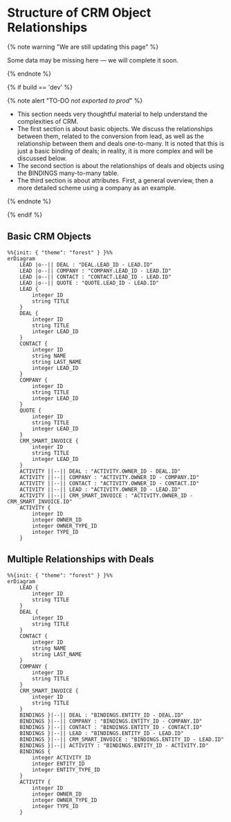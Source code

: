 # Structure of CRM Object Relationships

{% note warning "We are still updating this page" %}

Some data may be missing here — we will complete it soon.

{% endnote %}

{% if build == 'dev' %}

{% note alert "TO-DO _not exported to prod_" %}

- This section needs very thoughtful material to help understand the complexities of CRM.
- The first section is about basic objects. We discuss the relationships between them, related to the conversion from lead, as well as the relationship between them and deals one-to-many. It is noted that this is just a basic binding of deals; in reality, it is more complex and will be discussed below.
- The second section is about the relationships of deals and objects using the BINDINGS many-to-many table.
- The third section is about attributes. First, a general overview, then a more detailed scheme using a company as an example.

{% endnote %}

{% endif %}

## Basic CRM Objects

```mermaid
%%{init: { "theme": "forest" } }%%
erDiagram
    LEAD |o--|| DEAL : "DEAL.LEAD_ID - LEAD.ID" 
    LEAD |o--|| COMPANY : "COMPANY.LEAD_ID - LEAD.ID" 
    LEAD |o--|| CONTACT : "CONTACT.LEAD_ID - LEAD.ID" 
    LEAD |o--|| QUOTE : "QUOTE.LEAD_ID - LEAD.ID" 
    LEAD {
        integer ID
        string TITLE
    }
    DEAL {
        integer ID
        string TITLE
        integer LEAD_ID
    }
    CONTACT {
        integer ID
        string NAME
        string LAST_NAME
        integer LEAD_ID
    }
    COMPANY {
        integer ID
        string TITLE
        integer LEAD_ID
    }
    QUOTE {
        integer ID
        string TITLE
        integer LEAD_ID
    }
    CRM_SMART_INVOICE {
        integer ID
        string TITLE
        integer LEAD_ID
    }
    ACTIVITY ||--|| DEAL : "ACTIVITY.OWNER_ID - DEAL.ID" 
    ACTIVITY ||--|| COMPANY : "ACTIVITY.OWNER_ID - COMPANY.ID" 
    ACTIVITY ||--|| CONTACT : "ACTIVITY.OWNER_ID - CONTACT.ID" 
    ACTIVITY ||--|| LEAD : "ACTIVITY.OWNER_ID - LEAD.ID" 
    ACTIVITY ||--|| CRM_SMART_INVOICE : "ACTIVITY.OWNER_ID - CRM_SMART_INVOICE.ID" 
    ACTIVITY {
        integer ID
        integer OWNER_ID
        integer OWNER_TYPE_ID
        integer TYPE_ID
    }
```

## Multiple Relationships with Deals

```mermaid
%%{init: { "theme": "forest" } }%%
erDiagram
    LEAD {
        integer ID
        string TITLE
    }
    DEAL {
        integer ID
        string TITLE
    }
    CONTACT {
        integer ID
        string NAME
        string LAST_NAME
    }
    COMPANY {
        integer ID
        string TITLE
    }
    CRM_SMART_INVOICE {
        integer ID
        string TITLE
    }
    BINDINGS }|--|| DEAL : "BINDINGS.ENTITY_ID - DEAL.ID" 
    BINDINGS }|--|| COMPANY : "BINDINGS.ENTITY_ID - COMPANY.ID" 
    BINDINGS }|--|| CONTACT : "BINDINGS.ENTITY_ID - CONTACT.ID" 
    BINDINGS }|--|| LEAD : "BINDINGS.ENTITY_ID - LEAD.ID" 
    BINDINGS }|--|| CRM_SMART_INVOICE : "BINDINGS.ENTITY_ID - LEAD.ID" 
    BINDINGS }|--|| ACTIVITY : "BINDINGS.ENTITY_ID - ACTIVITY.ID" 
    BINDINGS {
        integer ACTIVITY_ID
        integer ENTITY_ID
        integer ENTITY_TYPE_ID
    }
    ACTIVITY {
        integer ID
        integer OWNER_ID
        integer OWNER_TYPE_ID
        integer TYPE_ID
    }
```